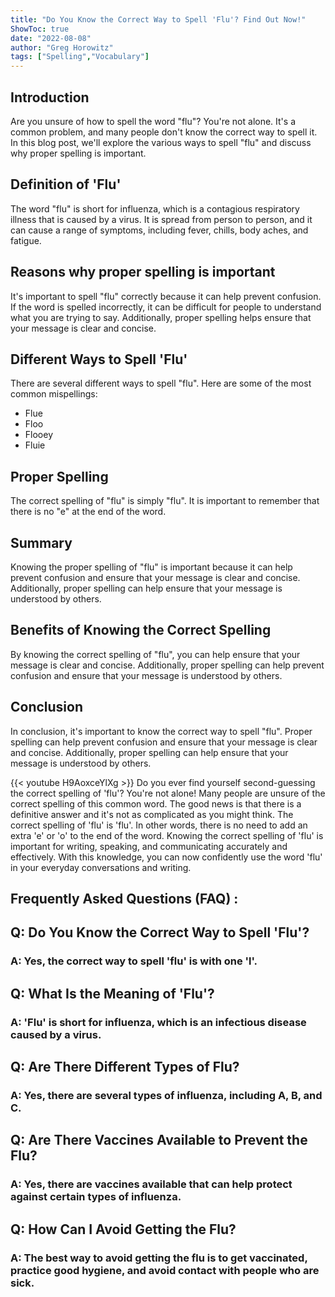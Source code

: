```yaml
---
title: "Do You Know the Correct Way to Spell 'Flu'? Find Out Now!"
ShowToc: true 
date: "2022-08-08"
author: "Greg Horowitz" 
tags: ["Spelling","Vocabulary"]
---
```

## Introduction
Are you unsure of how to spell the word "flu"? You're not alone. It's a common problem, and many people don't know the correct way to spell it. In this blog post, we'll explore the various ways to spell "flu" and discuss why proper spelling is important. 

## Definition of 'Flu'
The word "flu" is short for influenza, which is a contagious respiratory illness that is caused by a virus. It is spread from person to person, and it can cause a range of symptoms, including fever, chills, body aches, and fatigue. 

## Reasons why proper spelling is important
It's important to spell "flu" correctly because it can help prevent confusion. If the word is spelled incorrectly, it can be difficult for people to understand what you are trying to say. Additionally, proper spelling helps ensure that your message is clear and concise. 

## Different Ways to Spell 'Flu'
There are several different ways to spell "flu". Here are some of the most common mispellings:

* Flue
* Floo
* Flooey
* Fluie

## Proper Spelling
The correct spelling of "flu" is simply "flu". It is important to remember that there is no "e" at the end of the word. 

## Summary
Knowing the proper spelling of "flu" is important because it can help prevent confusion and ensure that your message is clear and concise. Additionally, proper spelling can help ensure that your message is understood by others. 

## Benefits of Knowing the Correct Spelling
By knowing the correct spelling of "flu", you can help ensure that your message is clear and concise. Additionally, proper spelling can help prevent confusion and ensure that your message is understood by others. 

## Conclusion
In conclusion, it's important to know the correct way to spell "flu". Proper spelling can help prevent confusion and ensure that your message is clear and concise. Additionally, proper spelling can help ensure that your message is understood by others.

{{< youtube H9AoxceYlXg >}} 
Do you ever find yourself second-guessing the correct spelling of 'flu'? You're not alone! Many people are unsure of the correct spelling of this common word. The good news is that there is a definitive answer and it's not as complicated as you might think. The correct spelling of 'flu' is 'flu'. In other words, there is no need to add an extra 'e' or 'o' to the end of the word. Knowing the correct spelling of 'flu' is important for writing, speaking, and communicating accurately and effectively. With this knowledge, you can now confidently use the word 'flu' in your everyday conversations and writing.

## Frequently Asked Questions (FAQ) :
<h2>Q: Do You Know the Correct Way to Spell 'Flu'?</h2>

<h3>A: Yes, the correct way to spell 'flu' is with one 'l'.</h3>

<h2>Q: What Is the Meaning of 'Flu'?</h2>

<h3>A: 'Flu' is short for influenza, which is an infectious disease caused by a virus.</h3>

<h2>Q: Are There Different Types of Flu?</h2>

<h3>A: Yes, there are several types of influenza, including A, B, and C.</h3>

<h2>Q: Are There Vaccines Available to Prevent the Flu?</h2>

<h3>A: Yes, there are vaccines available that can help protect against certain types of influenza.</h3>

<h2>Q: How Can I Avoid Getting the Flu?</h2>

<h3>A: The best way to avoid getting the flu is to get vaccinated, practice good hygiene, and avoid contact with people who are sick.</h4>





